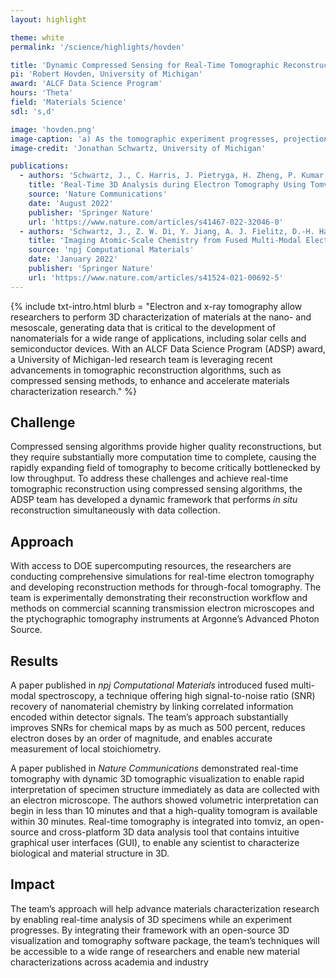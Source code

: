 ```yaml
---
layout: highlight

theme: white
permalink: '/science/highlights/hovden'

title: 'Dynamic Compressed Sensing for Real-Time Tomographic Reconstruction'
pi: 'Robert Hovden, University of Michigan'
award: 'ALCF Data Science Program'
hours: 'Theta'
field: 'Materials Science'
sdl: 's,d'

image: 'hovden.png' 
image-caption: 'a) As the tomographic experiment progresses, projections are collected across an angular range. Measured projections are fed into the dynamic CS algorithm for 3D reconstruction. b) As the amount of data increases, the root mean square error (RMSE) decreases. c) 2D slices of the 3D reconstruction at various time stamps.'
image-credit: 'Jonathan Schwartz, University of Michigan'

publications:
  - authors: 'Schwartz, J., C. Harris, J. Pietryga, H. Zheng, P. Kumar, A. Visheratina, N. A. Kotov, B. Major, P. Avery, P. Ercius, U. Ayachit, B. Geveci, D. A. Muller, A. Genova, Y. Jiang, M. Hanwell, and R. Hovden'
    title: 'Real-Time 3D Analysis during Electron Tomography Using Tomviz'
    source: 'Nature Communications'
    date: 'August 2022'
    publisher: 'Springer Nature'
    url: 'https://www.nature.com/articles/s41467-022-32046-0'
  - authors: 'Schwartz, J., Z. W. Di, Y. Jiang, A. J. Fielitz, D.-H. Ha, S. D. Perera, I. El Baggari, R. D. Robinson, J. A. Fessler, C. Ophus, S. Rozeveld, and R. Hovden'
    title: 'Imaging Atomic-Scale Chemistry from Fused Multi-Modal Electron Microscopy'
    source: 'npj Computational Materials'
    date: 'January 2022'
    publisher: 'Springer Nature'
    url: 'https://www.nature.com/articles/s41524-021-00692-5'
---
```




{% include txt-intro.html 
    blurb = "Electron and x-ray tomography allow researchers to perform 3D characterization of materials at the nano- and mesoscale, generating data that is critical to the development of nanomaterials for a wide range of applications, including solar cells and semiconductor devices. With an ALCF Data Science Program (ADSP) award, a University of Michigan-led research team is leveraging recent advancements in tomographic reconstruction algorithms, such as compressed sensing methods, to enhance and accelerate materials characterization research."
%}



## Challenge

Compressed sensing algorithms provide higher quality reconstructions, but they require substantially more computation time to complete, causing the rapidly expanding field of tomography to become critically bottlenecked by low throughput. To address these challenges and achieve real-time tomographic reconstruction using compressed sensing algorithms, the ADSP team has developed a dynamic framework that performs *in situ* reconstruction simultaneously with data collection.



## Approach

With access to DOE supercomputing resources, the researchers are conducting comprehensive simulations for real-time electron tomography and developing reconstruction methods for through-focal tomography. The team is experimentally demonstrating their reconstruction workflow and methods on commercial scanning transmission electron microscopes and the ptychographic tomography instruments at Argonne’s Advanced Photon Source.



## Results

A paper published in *npj Computational Materials* introduced fused multi-modal spectroscopy, a technique offering high signal-to-noise ratio (SNR) recovery of nanomaterial chemistry by linking correlated information encoded within detector signals. The team’s approach substantially improves SNRs for chemical maps by as much as 500 percent, reduces electron doses by an order of magnitude, and enables accurate measurement of local stoichiometry.

A paper published in *Nature Communications* demonstrated real-time tomography with dynamic 3D tomographic visualization to enable rapid interpretation of specimen structure immediately as data are collected with an electron microscope. The authors showed volumetric interpretation can begin in less than 10 minutes and that a high-quality tomogram is available within 30 minutes. Real-time tomography is integrated into tomviz, an open-source and cross-platform 3D data analysis tool that contains intuitive graphical user interfaces (GUI), to enable any scientist to characterize biological and material structure in 3D.



## Impact

The team’s approach will help advance materials characterization research by enabling real-time analysis of 3D specimens while an experiment progresses. By integrating their framework with an open-source 3D visualization and tomography software package, the team’s techniques will be accessible to a wide range of researchers and enable new material characterizations across academia and industry
